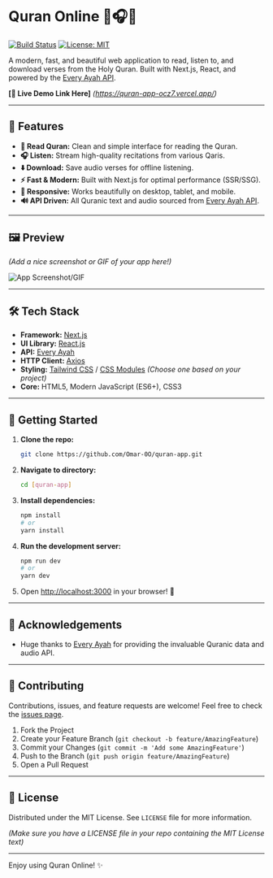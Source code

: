 # Quran Online 📖🎧✨

[![Build Status](https://img.shields.io/badge/build-passing-brightgreen)](https://github.com/[your-username]/[your-repo-name]/actions)
[![License: MIT](https://img.shields.io/badge/License-MIT-blue.svg)](LICENSE)

A modern, fast, and beautiful web application to read, listen to, and download verses from the Holy Quran. Built with Next.js, React, and powered by the [Every Ayah API](https://everyayah.com).

**[🚀 Live Demo Link Here]** *(https://quran-app-ocz7.vercel.app/)*

---

## 🌟 Features

*   **📖 Read Quran:** Clean and simple interface for reading the Quran.
*   **🎧 Listen:** Stream high-quality recitations from various Qaris.
*   **⬇️ Download:** Save audio verses for offline listening.
*   **⚡ Fast & Modern:** Built with Next.js for optimal performance (SSR/SSG).
*   **📱 Responsive:** Works beautifully on desktop, tablet, and mobile.
*   **🔊 API Driven:** All Quranic text and audio sourced from [Every Ayah API](https://everyayah.com).

---

## 🖼️ Preview

*(Add a nice screenshot or GIF of your app here!)*

![App Screenshot/GIF](link-to-your-screenshot-or-gif.png)

---

## 🛠️ Tech Stack

*   **Framework:** [Next.js](https://nextjs.org/)
*   **UI Library:** [React.js](https://reactjs.org/)
*   **API:** [Every Ayah](https://everyayah.com)
*   **HTTP Client:** [Axios](https://axios-http.com/)
*   **Styling:** [Tailwind CSS](https://tailwindcss.com/) / [CSS Modules](https://github.com/css-modules/css-modules) *(Choose one based on your project)*
*   **Core:** HTML5, Modern JavaScript (ES6+), CSS3

---

## 🚀 Getting Started

1.  **Clone the repo:**
    ```bash
    git clone https://github.com/Omar-0O/quran-app.git
    ```
2.  **Navigate to directory:**
    ```bash
    cd [quran-app]
    ```
3.  **Install dependencies:**
    ```bash
    npm install
    # or
    yarn install
    ```
4.  **Run the development server:**
    ```bash
    npm run dev
    # or
    yarn dev
    ```
5.  Open [http://localhost:3000](http://localhost:3000) in your browser! 🎉

---

## 🙏 Acknowledgements

*   Huge thanks to [Every Ayah](https://everyayah.com) for providing the invaluable Quranic data and audio API.

---

## 🤝 Contributing

Contributions, issues, and feature requests are welcome! Feel free to check the [issues page](https://github.com/[your-username]/[your-repo-name]/issues).

1.  Fork the Project
2.  Create your Feature Branch (`git checkout -b feature/AmazingFeature`)
3.  Commit your Changes (`git commit -m 'Add some AmazingFeature'`)
4.  Push to the Branch (`git push origin feature/AmazingFeature`)
5.  Open a Pull Request

---

## 📄 License

Distributed under the MIT License. See `LICENSE` file for more information.

*(Make sure you have a LICENSE file in your repo containing the MIT License text)*

---

Enjoy using Quran Online! ✨

